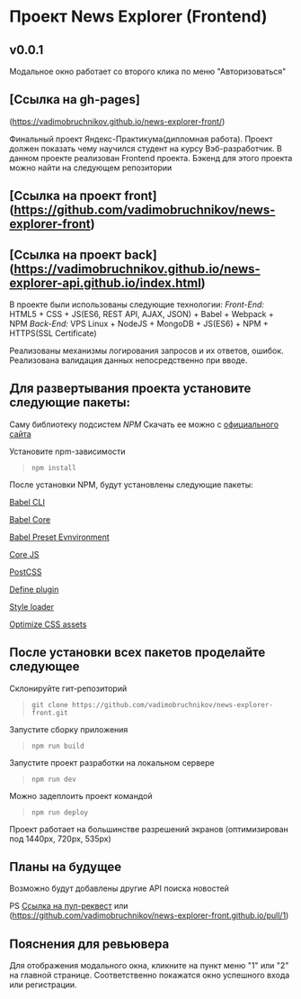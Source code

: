 # Проект News Explorer (Frontend)

## v0.0.1

Модальное окно работает со второго клика по меню "Авторизоваться"

## [Ссылка на gh-pages]
(https://vadimobruchnikov.github.io/news-explorer-front/)

Финальный проект Яндекс-Практикума(дипломная работа).
Проект должен показать чему научился студент на курсу Вэб-разработчик.
В данном проекте реализован Frontend проекта.
Бэкенд для этого проекта можно найти на следующем репозитории

## [Ссылка на проект front] (https://github.com/vadimobruchnikov/news-explorer-front)

## [Ссылка на проект back] (https://vadimobruchnikov.github.io/news-explorer-api.github.io/index.html)

В проекте были использованы следующие технологии:
*Front-End:* HTML5 + CSS + JS(ES6, REST API, AJAX, JSON) + Babel + Webpack + NPM
*Back-End:* VPS Linux + NodeJS + MongoDB + JS(ES6) + NPM + HTTPS(SSL Certificate)

Реализованы механизмы логирования запросов и их ответов, ошибок.
Реализована валидация данных непосредственно при вводе.

## Для развертывания проекта установите следующие пакеты:

Саму библиотеку подсистем *NPM*
Скачать ее можно с [официального сайта](https://nodejs.org/en/download/)

Установите npm-зависимости
>`npm install`

После установки NPM, будут установлены следующие пакеты:

[Babel CLI](https://babeljs.io/docs/en/babel-cli#docsNav)

[Babel Core](https://babeljs.io/docs/en/babel-core)

[Babel Preset Evnvironment](https://babeljs.io/docs/en/babel-preset-env#docsNav)

[Сore JS](https://github.com/zloirock/core-js#readme)

[PostCSS](https://postcss.org/)

[Define plugin](https://webpack.js.org/plugins/define-plugin/)

[Style loader](https://github.com/webpack-contrib/style-loader)

[Optimize CSS assets](https://www.npmjs.com/package/optimize-css-assets-webpack-plugin)

## После установки всех пакетов проделайте следующее

Склонируйте гит-репозиторий
>`git clone https://github.com/vadimobruchnikov/news-explorer-front.git`

Запустите сборку приложения
>`npm run build`

Запустите проект разработки на локальном сервере
>`npm run dev`

Можно задеплоить проект командой
>`npm run deploy`

Проект работает на большинстве разрешений экранов
(оптимизирован под 1440px, 720px, 535px)

## Планы на будущее

Возможно будут добавлены другие API поиска новостей

PS [Ссылка на пул-реквест](https://github.com/vadimobruchnikov/news-explorer-front/pull/1)
или
(https://github.com/vadimobruchnikov/news-explorer-front.github.io/pull/1)

## Пояснения для ревьювера

Для отображения модального окна, кликните на пункт меню "1" или "2" на главной странице.
Соответственно покажатся окно успешного входа или регистрации.


